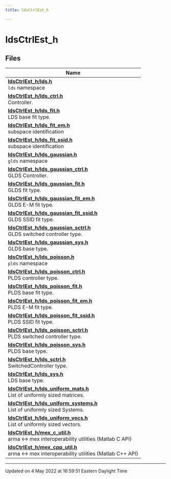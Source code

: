 ```yaml
---
title: ldsCtrlEst_h

---
```


# ldsCtrlEst_h



## Files

| Name           |
| -------------- |
| **[ldsCtrlEst_h/lds.h](/lds-ctrl-est/docs/api/files/lds_8h/#file-lds.h)** <br>`lds` namespace  |
| **[ldsCtrlEst_h/lds_ctrl.h](/lds-ctrl-est/docs/api/files/lds__ctrl_8h/#file-lds-ctrl.h)** <br>Controller.  |
| **[ldsCtrlEst_h/lds_fit.h](/lds-ctrl-est/docs/api/files/lds__fit_8h/#file-lds-fit.h)** <br>LDS base fit type.  |
| **[ldsCtrlEst_h/lds_fit_em.h](/lds-ctrl-est/docs/api/files/lds__fit__em_8h/#file-lds-fit-em.h)** <br>subspace identification  |
| **[ldsCtrlEst_h/lds_fit_ssid.h](/lds-ctrl-est/docs/api/files/lds__fit__ssid_8h/#file-lds-fit-ssid.h)** <br>subspace identification  |
| **[ldsCtrlEst_h/lds_gaussian.h](/lds-ctrl-est/docs/api/files/lds__gaussian_8h/#file-lds-gaussian.h)** <br>`glds` namespace  |
| **[ldsCtrlEst_h/lds_gaussian_ctrl.h](/lds-ctrl-est/docs/api/files/lds__gaussian__ctrl_8h/#file-lds-gaussian-ctrl.h)** <br>GLDS Controller.  |
| **[ldsCtrlEst_h/lds_gaussian_fit.h](/lds-ctrl-est/docs/api/files/lds__gaussian__fit_8h/#file-lds-gaussian-fit.h)** <br>GLDS fit type.  |
| **[ldsCtrlEst_h/lds_gaussian_fit_em.h](/lds-ctrl-est/docs/api/files/lds__gaussian__fit__em_8h/#file-lds-gaussian-fit-em.h)** <br>GLDS E-M fit type.  |
| **[ldsCtrlEst_h/lds_gaussian_fit_ssid.h](/lds-ctrl-est/docs/api/files/lds__gaussian__fit__ssid_8h/#file-lds-gaussian-fit-ssid.h)** <br>GLDS SSID fit type.  |
| **[ldsCtrlEst_h/lds_gaussian_sctrl.h](/lds-ctrl-est/docs/api/files/lds__gaussian__sctrl_8h/#file-lds-gaussian-sctrl.h)** <br>GLDS switched controller type.  |
| **[ldsCtrlEst_h/lds_gaussian_sys.h](/lds-ctrl-est/docs/api/files/lds__gaussian__sys_8h/#file-lds-gaussian-sys.h)** <br>GLDS base type.  |
| **[ldsCtrlEst_h/lds_poisson.h](/lds-ctrl-est/docs/api/files/lds__poisson_8h/#file-lds-poisson.h)** <br>`plds` namespace  |
| **[ldsCtrlEst_h/lds_poisson_ctrl.h](/lds-ctrl-est/docs/api/files/lds__poisson__ctrl_8h/#file-lds-poisson-ctrl.h)** <br>PLDS controller type.  |
| **[ldsCtrlEst_h/lds_poisson_fit.h](/lds-ctrl-est/docs/api/files/lds__poisson__fit_8h/#file-lds-poisson-fit.h)** <br>PLDS base fit type.  |
| **[ldsCtrlEst_h/lds_poisson_fit_em.h](/lds-ctrl-est/docs/api/files/lds__poisson__fit__em_8h/#file-lds-poisson-fit-em.h)** <br>PLDS E-M fit type.  |
| **[ldsCtrlEst_h/lds_poisson_fit_ssid.h](/lds-ctrl-est/docs/api/files/lds__poisson__fit__ssid_8h/#file-lds-poisson-fit-ssid.h)** <br>PLDS SSID fit type.  |
| **[ldsCtrlEst_h/lds_poisson_sctrl.h](/lds-ctrl-est/docs/api/files/lds__poisson__sctrl_8h/#file-lds-poisson-sctrl.h)** <br>PLDS switched controller type.  |
| **[ldsCtrlEst_h/lds_poisson_sys.h](/lds-ctrl-est/docs/api/files/lds__poisson__sys_8h/#file-lds-poisson-sys.h)** <br>PLDS base type.  |
| **[ldsCtrlEst_h/lds_sctrl.h](/lds-ctrl-est/docs/api/files/lds__sctrl_8h/#file-lds-sctrl.h)** <br>SwitchedController type.  |
| **[ldsCtrlEst_h/lds_sys.h](/lds-ctrl-est/docs/api/files/lds__sys_8h/#file-lds-sys.h)** <br>LDS base type.  |
| **[ldsCtrlEst_h/lds_uniform_mats.h](/lds-ctrl-est/docs/api/files/lds__uniform__mats_8h/#file-lds-uniform-mats.h)** <br>List of uniformly sized matrices.  |
| **[ldsCtrlEst_h/lds_uniform_systems.h](/lds-ctrl-est/docs/api/files/lds__uniform__systems_8h/#file-lds-uniform-systems.h)** <br>List of uniformly sized Systems.  |
| **[ldsCtrlEst_h/lds_uniform_vecs.h](/lds-ctrl-est/docs/api/files/lds__uniform__vecs_8h/#file-lds-uniform-vecs.h)** <br>List of uniformly sized vectors.  |
| **[ldsCtrlEst_h/mex_c_util.h](/lds-ctrl-est/docs/api/files/mex__c__util_8h/#file-mex-c-util.h)** <br>arma <-> mex interoperability utilities (Matlab C API)  |
| **[ldsCtrlEst_h/mex_cpp_util.h](/lds-ctrl-est/docs/api/files/mex__cpp__util_8h/#file-mex-cpp-util.h)** <br>arma <-> mex interoperability utilities (Matlab C++ API)  |







-------------------------------

Updated on  4 May 2022 at 16:59:51 Eastern Daylight Time
